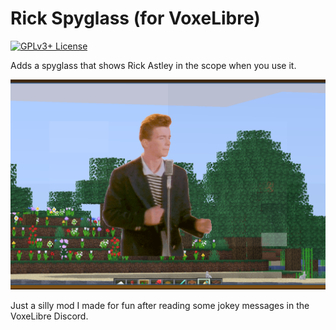 # Rick Spyglass (for VoxeLibre)

<a href="https://www.gnu.org/copyleft/gpl.html">
	<img src="https://img.shields.io/badge/License-GPLv3+-blue.svg" alt="GPLv3+ License">
</a>

Adds a spyglass that shows Rick Astley in the scope when you use it.

![](screenshot.png)

Just a silly mod I made for fun after reading some jokey messages in the VoxeLibre Discord.
